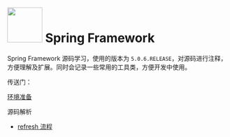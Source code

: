 
# <img src="https://github.com/spring-projects/spring-framework/blob/master/src/docs/asciidoc/images/spring-framework.png" width="80" height="80"> Spring Framework

Spring Framework 源码学习，使用的版本为 `5.0.6.RELEASE`，对源码进行注释，方便理解及扩展。同时会记录一些常用的工具类，方便开发中使用。

传送门：

[环境准备](https://github.com/pleuvoir/spring-source-code-learning/blob/master/docs/01-%E7%8E%AF%E5%A2%83%E5%87%86%E5%A4%87.md)

源码解析

* [refresh 流程]()
